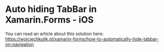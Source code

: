 # Auto hiding TabBar in Xamarin.Forms - iOS
You can read an article about this solution here:  
https://wojciechkulik.pl/xamarin-forms/how-to-automatically-hide-tabbar-on-navigation
